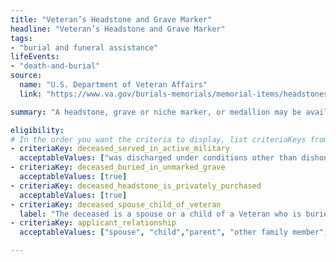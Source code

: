 ```yaml
---
title: "Veteran’s Headstone and Grave Marker"
headline: "Veteran’s Headstone and Grave Marker"
tags: 
- "burial and funeral assistance"
lifeEvents: 
- "death-and-burial"
source:
  name: "U.S. Department of Veteran Affairs"
  link: "https://www.va.gov/burials-memorials/memorial-items/headstones-markers-medallions/"

summary: "A headstone, grave or niche marker, or medallion may be available to honor a veteran, service member, or eligible family member."

eligibility:
# In the order you want the criteria to display, list criteriaKeys from the csv here, each followed by a comma-separated list of which values indicate eligibility for that criteria. Wrap individual values in quotes if they have inner commas.
- criteriaKey: deceased_served_in_active_military
  acceptableValues: ["was discharged under conditions other than dishonorable", "died while on active duty"]
- criteriaKey: deceased_buried_in_unmarked_grave
  acceptableValues: [true]
- criteriaKey: deceased_headstone_is_privately_purchased
  acceptableValues: [true]
- criteriaKey: deceased_spouse_child_of_veteran
  label: "The deceased is a spouse or a child of a Veteran who is buried in a national, state, tribal, Veterans or military post cemetery."
- criteriaKey: applicant_relationship
  acceptableValues: ["spouse", "child","parent", "other family member", "personal or official representative"]

---
```

